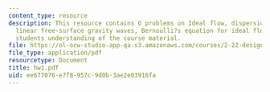 ```yaml
---
content_type: resource
description: This resource contains 6 problems on Ideal flow, dispersion relationship,
  linear free-surface gravity waves, Bernoulli?s equation for ideal flow to test the
  students understanding of the course material.
file: https://ol-ocw-studio-app-qa.s3.amazonaws.com/courses/2-22-design-principles-for-ocean-vehicles-13-42-spring-2005/ee677076e7f8957c9d0b3ae2e03916fa_hw1.pdf
file_type: application/pdf
resourcetype: Document
title: hw1.pdf
uid: ee677076-e7f8-957c-9d0b-3ae2e03916fa
---
```

